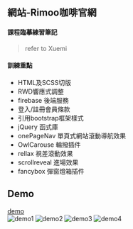 ## 網站-Rimoo咖啡官網

#### 課程臨摹練習筆記
> refer to Xuemi

#### 訓練重點
  - HTML及SCSS切版
  - RWD響應式調整
  - firebase 後端服務
  - 登入/註冊會員條款
  - 引用bootstrap框架樣式
  - jQuery 函式庫
  - onePageNav 單頁式網站滾動導航效果
  - OwlCarouse 輪撥插件
  - rellax 視差滾動效果
  - scrollreveal 進場效果
  - fancybox 彈窗燈箱插件

## Demo
[demo](https://0-46-1-rimoo.pages.dev/) <br/>
![demo1](demo1.gif)
![demo2](demo2.gif)
![demo3](demo3.gif)
![demo4](demo4.gif)